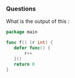 ### Questions

 What is the output of this :
 ```go
package main

func f() (r int) {
	defer func() {
		r++
	}()
	return 0
}

 ```